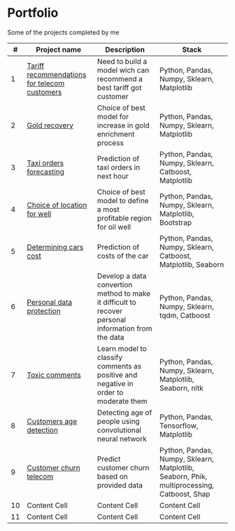 # Portfolio
Some of the projects completed by me

|#|Project name   | Description   | Stack         |
|-| ------------- | ------------- | ------------- |
|1|[Tariff recommendations for telecom customers](https://github.com/Manekineco1/Portfolio/tree/main/Tariff_recommendations_for_telecom_customers)  | Need to build a model wich can recommend a best tariff got customer | Python, Pandas, Numpy, Sklearn, Matplotlib |
|2|[Gold recovery](https://github.com/Manekineco1/Portfolio/tree/main/Gold_recovery)  | Choice of best model for increase in gold enrichment process  |  Python, Pandas, Numpy, Sklearn, Matplotlib |
|3|[Taxi orders forecasting](https://github.com/Manekineco1/Portfolio/tree/main/Taxi_orders_forecasting) | Prediction of taxi orders in next hour | Python, Pandas, Numpy, Sklearn, Catboost, Matplotlib |
|4|[Choice of location for well](https://github.com/Manekineco1/Portfolio/tree/main/Choice_of_location_for_well)  | Choice of best model to define a most profitable region for oil well  | Python, Pandas, Numpy, Sklearn, Matplotlib, Bootstrap |
|5|[Determining cars cost](https://github.com/Manekineco1/Portfolio/tree/main/Determining_cars_cost)  | Prediction of costs of the car | Python, Pandas, Numpy, Sklearn, Catboost, Matplotlib, Seaborn |
|6|[Personal data protection](https://github.com/Manekineco1/Portfolio/tree/main/Personal_data_protection) | Develop a data convertion method to make it difficult to recover personal information from the data  | Python, Pandas, Numpy, Sklearn, tqdm, Catboost  |
|7|[Toxic comments](https://github.com/Manekineco1/Portfolio/tree/main/Toxic_comments) | Learn model to classify comments as positive and negative in order to moderate them  | Python, Pandas, Numpy, Sklearn, Matplotlib, Seaborn, nltk |
|8|[Customers age detection](https://github.com/Manekineco1/Portfolio/tree/main/Customers_age_detection) | Detecting age of people using convolutional neural network  | Python, Pandas, Tensorflow, Matplotlib |
|9|[Customer churn telecom](https://github.com/Manekineco1/Portfolio/tree/main/Customer_churn_telecom)  | Predict customer churn based on provided data | Python, Pandas, Numpy, Sklearn, Matplotlib, Seaborn, Phik, multiprocessing, Catboost, Shap |
|10| Content Cell  | Content Cell  | Content Cell  |
|11| Content Cell  | Content Cell  | Content Cell  |
